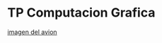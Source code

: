 # TP Computacion Grafica

[imagen del avion]([public/airplane.png](https://github.com/mricarte-i/tp-comgra/blob/master/public/image.png))
